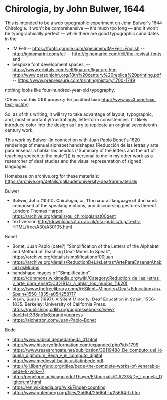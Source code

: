 # Chirologia, by John Bulwer, 1644
This is intended to be a web typographic experiment on John Bulwer's 1644 Chirologia. It won't be comprehensive — it's much too long — and it won't be typographically perfect — while there are good typographic candidates in the 
- IM Fell
-- https://fonts.google.com/specimen/IM+Fell+English
-- http://iginomarini.com/fell
-- http://iginomarini.com/fell/the-revival-fonts
and
- bespoke font development spaces,
-- https://www.orbitals.com/self/ligature/ligature.htm
-- http://www.parsonjohn.org/18th%20century%20replica%20printing.pdf
-- https://www.prepressure.com/printing/history/1700-1749

nothing looks like four-hundred-year-old typography.

(Check out this CSS property for justified text: http://www.css3.com/css-text-justify)

So, as of this writing, it will try to take advantage of layout, typographic, and, most importantly/frustratingly, letterform consistencies. I'll likely introduce color into the design as I try to replicate an original seventeenth-century work.

This work by Bulwer (in connection with Juan Pablo Bonet's 1620 renderings of manual alphabet handshapes [Reducción de las letras y arte para ensenar a hablar los neudos ("Summary of the letters and the art of teaching speech to the mute")]) is personal to me in my other work as a researcher of deaf studies and the visual representation of signed languages.

Homebase on archive.org for these materials: https://archive.org/details/gallaudetuniversity-deafrarematerials

Bulwer
- Bulwer, John (1644). Chirologia, or, The naturall language of the hand: composed of the speaking motions, and discoursing gestures thereof. London: Thomas Harper. https://archive.org/details/gu_chirologianat00gent
- text version http://downloads.it.ox.ac.uk/ota-public/tcp/Texts-HTML/free/A30/A30105.html

Bonet
- Bonet, Juan Pablo (date?) "Simplification of the Letters of the Alphabet and Method of Teaching Deaf-Mutes to Speak", https://archive.org/details/simplificationof00juan
- https://archive.org/details/ReductionDeLasLetrasYArteParaEnsenarAhablarLosMudos
- handshape images of "Simplification" https://commons.wikimedia.org/wiki/Category:Reduction_de_las_letras_y_arte_para_ense%C3%B1ar_a_ablar_los_mudos_(1620)
- https://www.thefreelibrary.com/A+Silent+Minority+Deaf+Education+in+Spain+1550-1835-a054258717
- Plann, Susan (1997). A Silent Minority: Deaf Education in Spain, 1550-1835. Berkeley: University of California Press. https://publishing.cdlib.org/ucpressebooks/view?docId=ft338nb1x6;brand=ucpress
- https://alchetron.com/Juan-Pablo-Bonet

Bede
- http://www.nabkal.de/beda/beda_01.html
- http://www.historyofinformation.com/expanded.php?id=1799
- https://www.researchgate.net/publication/39119488_De_computo_uel_loquela_digitorum_Beda_y_el_computo_digital
- http://www.medieval-baltic.us/latinbede.pdf
- http://oll.libertyfund.org/titles/bede-the-complete-works-of-venerable-bede-8-vols--7
- http://penelope.uchicago.edu/Thayer/E/Journals/CJ/23/8/De_Loquela_Digitorum*.html
- https://en.wikipedia.org/wiki/Finger-counting
- http://www.gutenberg.org/files/25664/25664-h/25664-h.htm
